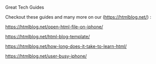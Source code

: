 Great Tech Guides

Checkout these guides and many more on our (https://htmlblog.net/) :

https://htmlblog.net/open-html-file-on-iphone/

https://htmlblog.net/html-blog-template/

https://htmlblog.net/how-long-does-it-take-to-learn-html/

https://htmlblog.net/user-busy-iphone/
